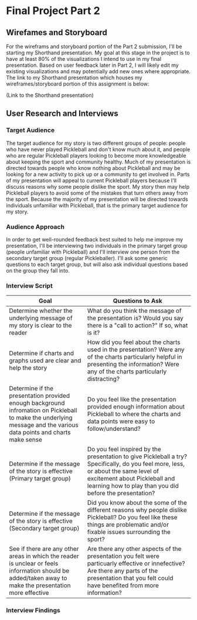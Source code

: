 # Final Project Part 2


## Wirefames and Storyboard

For the wireframs and storyboard portion of the Part 2 submission, I'll be starting my Shorthand presentation. My goal at this stage in the project is to have at least 80% of the visualizations I intend to use in my final presentation. Based on user feedback later in Part 2, I will likely edit my existing visualizations and may potentially add new ones where appropriate. The link to my Shorthand presentation which houses my wireframes/storyboard portion of this assignment is below:

(Link to the Shorthand presentation)


## User Research and Interviews

### Target Audience

The target audience for my story is two different groups of people: people who have never played Pickleball and don't know much about it, and people who are regular Pickleball players looking to become more knowledgeable about keeping the sport and community healthy. Much of my presentation is directed towards people who know nothing about Pickleball and may be looking for a new activity to pick up or a community to get involved in. Parts of my presentation will appeal to current Pickleball players because I'll discuss reasons why some people dislike the sport. My story then may help Pickleball players to avoid some of the mistakes that turn others away from the sport. Because the majority of my presentation will be directed towards individuals unfamiliar with Pickleball, that is the primary target audience for my story.

### Audience Approach

In order to get well-rounded feedback best suited to help me improve my presentation, I'll be interviewing two individuals in the primary target group (people unfamiliar with Pickleball) and I'll interview one person from the secondary target group (regular Pickleballer). I'll ask some generic questions to each target group, but will also ask individual questions based on the group they fall into.

### Interview Script

| Goal | Questions to Ask |
|------|------------------|
| Determine whether the underlying message of my story is clear to the reader | What do you think the message of the presentation is? Would you say there is a "call to action?" If so, what is it? |
| Determine if charts and graphs used are clear and help the story | How did you feel about the charts used in the presentation? Were any of the charts particularly helpful in presenting the information? Were any of the charts particularly distracting? |
| Determine if the presentation provided enough background infromation on Pickleball to make the underlying message and the various data points and charts make sense | Do you feel like the presentation provided enough information about Pickleball to where the charts and data points were easy to follow/understand? |
| Determine if the message of the story is effective (Primary target group) | Do you feel inspired by the presentation to give Pickleball a try? Specifically, do you feel more, less, or about the same level of excitement about Pickleball and learning how to play than you did before the presentation? |
| Determine if the message of the story is effective (Secondary target group) | Did you know about the some of the different reasons why people dislike Pickleball? Do you feel like these things are problematic and/or fixable issues surrounding the sport? |
| See if there are any other areas in which the reader is unclear or feels information should be added/taken away to make the presentation more effective | Are there any other aspects of the presentation you felt were particuarly effective or innefective? Are there any parts of the presentation that you felt could have benefited from more information? |

### Interview Findings


